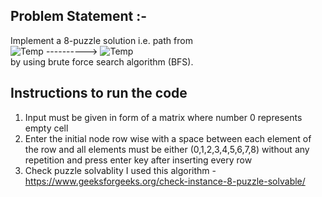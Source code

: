## Problem Statement :-  
Implement a 8-puzzle solution i.e. path from   
![Temp](https://user-images.githubusercontent.com/47286001/62013458-e5175880-b160-11e9-89bc-40a69375f507.png) 
---------->
![Temp](https://user-images.githubusercontent.com/47286001/62013439-9bc70900-b160-11e9-8bd8-d53a3df41f65.png)  
by using brute force search algorithm (BFS).  
## Instructions to run the code  
1. Input must be given in form of a matrix where number 0 represents empty cell  
2. Enter the initial node row wise with a space between each element of the row and all elements must be either (0,1,2,3,4,5,6,7,8) without any repetition and press enter key after inserting every row  
3. Check puzzle solvablity I used this algorithm - https://www.geeksforgeeks.org/check-instance-8-puzzle-solvable/  

